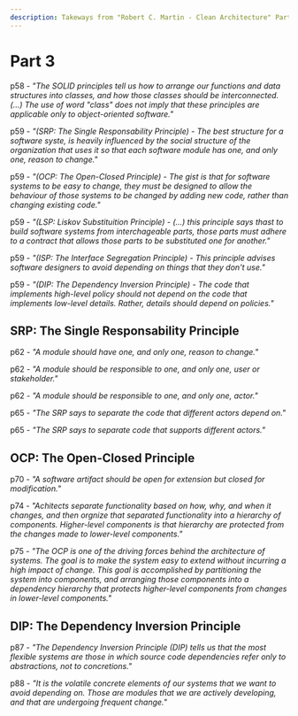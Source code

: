 ```yaml
---
description: Takeways from "Robert C. Martin - Clean Architecture" Part 3
---
```


# Part 3

p58 - _"The SOLID principles tell us how to arrange our functions and data structures into classes, and how those classes should be interconnected. \(...\) The use of word "class" does not imply that these principles are applicable only to object-oriented software."_

p59 - _"\(SRP: The Single Responsability Principle\) - The best structure for a software syste, is heavily influenced by the social structure of the organization that uses it so that each software module has one, and only one, reason to change."_

p59 - _"\(OCP: The Open-Closed Principle\) - The gist is that for software systems to be easy to change, they must be designed to allow the behaviour of those systems to be changed by adding new code, rather than changing existing code."_

p59 - _"\(LSP: Liskov Substituition Principle\) - \(...\) this principle says thast to build software systems from interchageable parts, those parts must adhere to a contract that allows those parts to be substituted one for another."_

p59 - _"\(ISP: The Interface Segregation Principle\) - This principle advises software designers to avoid depending on things that they don't use."_

p59 - _"\(DIP: The Dependency Inversion Principle\) - The code that implements high-level policy should not depend on the code that implements low-level details. Rather, details should depend on policies."_

## SRP: The Single Responsability Principle

p62 - _"A module should have one, and only one, reason to change."_

p62 - _"A module should be responsible to one, and only one, user or stakeholder."_

p62 - _"A module should be responsible to one, and only one, actor."_

p65 - _"The SRP says to separate the code that different actors depend on."_

p65 - _"The SRP says to separate code that supports different actors."_

## OCP: The Open-Closed Principle

p70 - _"A software artifact should be open for extension but closed for modification."_

p74 - _"Achitects separate functionality based on how, why, and when it changes, and then orgnize that separated functionality into a hierarchy of components. Higher-level components is that hierarchy are protected from the changes made to lower-level components."_

p75 - _"The OCP is one of the driving forces behind the architecture of systems. The goal is to make the system easy to extend without incurring a high impact of change. This goal is accomplished by partitioning the system into components, and arranging those components into a dependency hierarchy that protects higher-level components from changes in lower-level components."_

## DIP: The Dependency Inversion Principle

p87 - _"The Dependency Inversion Principle \(DIP\) tells us that the most flexible systems are those in which source code dependencies refer only to abstractions, not to concretions."_

p88 - _"It is the volatile concrete elements of our systems that we want to avoid depending on. Those are modules that we are actively developing, and that are undergoing frequent change."_

